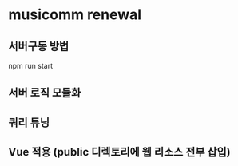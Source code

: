 # musicomm renewal

## 서버구동 방법
npm run start

## 서버 로직 모듈화

## 쿼리 튜닝

## Vue 적용 (public 디렉토리에 웹 리소스 전부 삽입)
